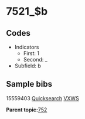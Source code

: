 # 7521\_$b

## Codes

-   Indicators
    -   First: 1
    -   Second: \_
-   Subfield: b

## Sample bibs

15559403 [Quicksearch](https://search.library.yale.edu/catalog/15559403) [VXWS](http://prodorbis.library.yale.edu:7014/vxws/GetHoldingsService?bibId=15559403)

**Parent topic:**[752](../../tags/752/752.md)

